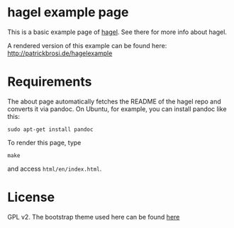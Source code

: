 hagel example page
==================

This is a basic example page of [hagel](http://github.com/patrickbr/hagel). See there for more info about hagel.

A rendered version of this example can be found here: http://patrickbrosi.de/hagelexample

Requirements
============

The about page automatically fetches the README of the hagel repo and converts it via pandoc. On Ubuntu, for example, you can install pandoc like this:

    sudo apt-get install pandoc

To render this page, type

    make

and access `html/en/index.html`.

License
=======

GPL v2. The bootstrap theme used here can be found [here](http://startbootstrap.com/template-overviews/clean-blog/)
